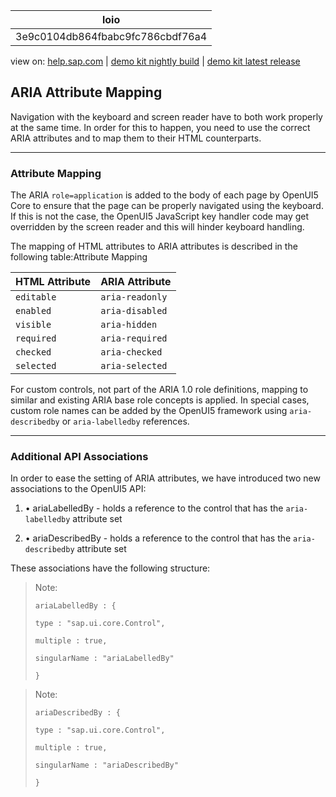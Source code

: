 | loio |
| -----|
| 3e9c0104db864fbabc9fc786cbdf76a4 |

<div id="loio">

view on: [help.sap.com](https://help.sap.com/viewer/DRAFT/3237636b137e43519a20ad5513c49ccb/latest/en-US/3e9c0104db864fbabc9fc786cbdf76a4.html) | [demo kit nightly build](https://openui5nightly.hana.ondemand.com/#/topic/3e9c0104db864fbabc9fc786cbdf76a4) | [demo kit latest release](https://openui5.hana.ondemand.com/#/topic/3e9c0104db864fbabc9fc786cbdf76a4)</div>
<!-- loio3e9c0104db864fbabc9fc786cbdf76a4 -->

## ARIA Attribute Mapping

Navigation with the keyboard and screen reader have to both work properly at the same time. In order for this to happen, you need to use the correct ARIA attributes and to map them to their HTML counterparts.

***

### Attribute Mapping

The ARIA `role=application` is added to the body of each page by OpenUI5 Core to ensure that the page can be properly navigated using the keyboard. If this is not the case, the OpenUI5 JavaScript key handler code may get overridden by the screen reader and this will hinder keyboard handling.

The mapping of HTML attributes to ARIA attributes is described in the following table:Attribute Mapping<a name="loio3e9c0104db864fbabc9fc786cbdf76a4__table_i55_wg4_ds"/>

|HTML Attribute|ARIA Attribute|
|--------------|--------------|
| `editable` | `aria-readonly` |
| `enabled` | `aria-disabled` |
| `visible` | `aria-hidden` |
| `required` | `aria-required` |
| `checked` | `aria-checked` |
| `selected` | `aria-selected` |

For custom controls, not part of the ARIA 1.0 role definitions, mapping to similar and existing ARIA base role concepts is applied. In special cases, custom role names can be added by the OpenUI5 framework using `aria-describedby` or `aria-labelledby` references.

***

### Additional API Associations

In order to ease the setting of ARIA attributes, we have introduced two new associations to the OpenUI5 API:

1.  • ariaLabelledBy - holds a reference to the control that has the `aria-labelledby` attribute set

2.  • ariaDescribedBy - holds a reference to the control that has the `aria-describedby` attribute set


These associations have the following structure:

> Note:
> ```
> ariaLabelledBy : {
> 
> type : "sap.ui.core.Control",
> 
> multiple : true,
> 
> singularName : "ariaLabelledBy"
> 
> }
> 
> ```
> 
> 

> Note:
> ```
> ariaDescribedBy : {
> 
> type : "sap.ui.core.Control",
> 
> multiple : true,
> 
> singularName : "ariaDescribedBy"
> 
> }
> 
> ```
> 
> 

